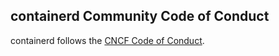 ## containerd Community Code of Conduct

containerd follows the [CNCF Code of Conduct](https://github.com/cncf/foundation/blob/main/code-of-conduct.md).
